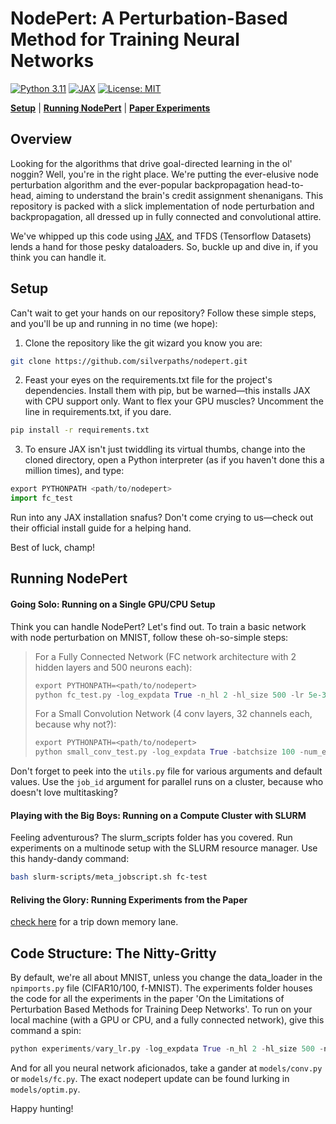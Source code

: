 # NodePert: A Perturbation-Based Method for Training Neural Networks

[![Python 3.11](https://img.shields.io/badge/python-3.11-blue.svg?style=for-the-badge&logo=python)](https://docs.python.org/3/whatsnew/3.11.html)
[![JAX](https://img.shields.io/badge/Framework-JAX-important?style=for-the-badge&logo=Apache-Kafka)](https://github.com/google/jax)
[![License: MIT](https://img.shields.io/badge/License-MIT-yellow.svg?style=for-the-badge&logo=open-source-initiative)](https://github.com/countzerozzz/nodepert/edit/master/LICENSE.md)

[**Setup**](#setup)
| [**Running NodePert**](#running-nodepert)
| [**Paper Experiments**](figs/running-paper-exps.md)
<!-- | [**TF 1.x Repo**](https://github.com/yashsmehta/perturbations) -->

## Overview
Looking for the algorithms that drive goal-directed learning in the ol' noggin? Well, you're in the right place. We're putting the ever-elusive node perturbation algorithm and the ever-popular backpropagation head-to-head, aiming to understand the brain's credit assignment shenanigans. This repository is packed with a slick implementation of node perturbation and backpropagation, all dressed up in fully connected and convolutional attire.

We've whipped up this code using [JAX](https://github.com/google/jax), and TFDS (Tensorflow Datasets) lends a hand for those pesky dataloaders. So, buckle up and dive in, if you think you can handle it.

## Setup

Can't wait to get your hands on our repository? Follow these simple steps, and you'll be up and running in no time (we hope):

1. Clone the repository like the git wizard you know you are:
```bash
git clone https://github.com/silverpaths/nodepert.git
```

2. Feast your eyes on the requirements.txt file for the project's dependencies. Install them with pip, but be warned—this installs JAX with CPU support only. Want to flex your GPU muscles? Uncomment the line in requirements.txt, if you dare.
```bash
pip install -r requirements.txt
```

3. To ensure JAX isn't just twiddling its virtual thumbs, change into the cloned directory, open a Python interpreter (as if you haven't done this a million times), and type:
```python
export PYTHONPATH <path/to/nodepert>
import fc_test
```

Run into any JAX installation snafus? Don't come crying to us—check out their official install guide for a helping hand. 

Best of luck, champ!

## Running NodePert

#### Going Solo: Running on a Single GPU/CPU Setup

Think you can handle NodePert? Let's find out. To train a basic network with node perturbation on MNIST, follow these oh-so-simple steps:

>For a Fully Connected Network (FC network architecture with 2 hidden layers and 500 neurons each):
>```python
>export PYTHONPATH=<path/to/nodepert>
>python fc_test.py -log_expdata True -n_hl 2 -hl_size 500 -lr 5e-3 -batchsize 100 -num_epochs 10 -update_rule np
>```
>For a Small Convolution Network (4 conv layers, 32 channels each, because why not?):
>```python
>export PYTHONPATH=<path/to/nodepert>
>python small_conv_test.py -log_expdata True -batchsize 100 -num_epochs 10 -update_rule sgd
>```
Don't forget to peek into the `utils.py` file for various arguments and default values. Use the `job_id` argument for parallel runs on a cluster, because who doesn't love multitasking?

#### Playing with the Big Boys: Running on a Compute Cluster with SLURM

Feeling adventurous? The slurm_scripts folder has you covered. Run experiments on a multinode setup with the SLURM resource manager. Use this handy-dandy command:
```bash
bash slurm-scripts/meta_jobscript.sh fc-test
```
#### Reliving the Glory: Running Experiments from the Paper
[check here](figs/running-paper-exps.md) for a trip down memory lane.

## Code Structure: The Nitty-Gritty
By default, we're all about MNIST, unless you change the data_loader in the `npimports.py` file (CIFAR10/100, f-MNIST). The experiments folder houses the code for all the experiments in the paper 'On the Limitations of Perturbation Based Methods for Training Deep Networks'. To run on your local machine (with a GPU or CPU, and a fully connected network), give this command a spin:

```python
python experiments/vary_lr.py -log_expdata True -n_hl 2 -hl_size 500 -num_epochs 100 -update_rule np
```

And for all you neural network aficionados, take a gander at ```models/conv.py``` or ```models/fc.py```. The exact nodepert update can be found lurking in ```models/optim.py```. 

Happy hunting!

